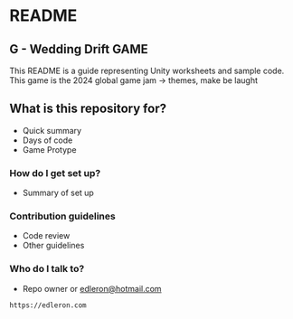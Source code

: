 
# README

## G - Wedding Drift GAME

This README is a guide representing Unity worksheets and sample code. This game is the 2024 global game jam -> themes, make be laught

## What is this repository for?

* Quick summary
* Days of code
* Game Protype

### How do I get set up?

* Summary of set up

### Contribution guidelines

* Code review
* Other guidelines

### Who do I talk to?

* Repo owner or edleron@hotmail.com

```
https://edleron.com
```
